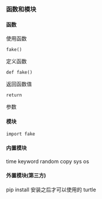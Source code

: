 
### 函数和模块
#### 函数
使用函数
```
fake()
```
定义函数
```
def fake()
```
返回函数值
```
return
```
参数
#### 模块
```
import fake
```
#### 内置模块
time
keyword
random
copy
sys
os
#### 外置模块(第三方)
pip install 安装之后才可以使用的
turtle